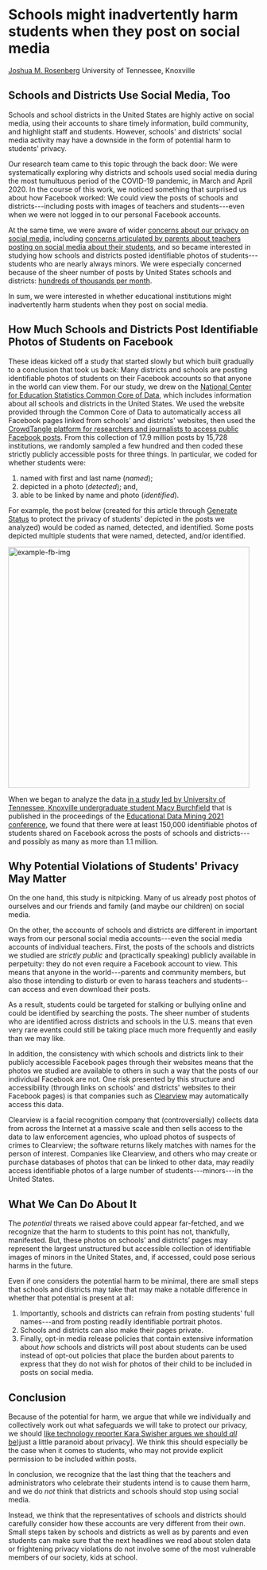 # Schools might inadvertently harm students when they post on social media

[Joshua M. Rosenberg](https://joshuamrosenberg.com)
University of Tennessee, Knoxville

## Schools and Districts Use Social Media, Too

Schools and school districts in the United States are highly active on social media, using their accounts to share timely information, build community, and highlight staff and students. However, schools' and districts' social media activity may have a downside in the form of potential harm to students' privacy.

Our research team came to this topic through the back door: We were systematically exploring why districts and schools used social media during the most tumultuous period of the COVID-19 pandemic, in March and April 2020. In the course of this work, we noticed something that surprised us about how Facebook worked: We could view the posts of schools and districts---including posts with images of teachers and students---even when we were not logged in to our personal Facebook accounts. 

At the same time, we were aware of wider [concerns about our privacy on social media](https://www.nytimes.com/2019/03/07/opinion/zuckerberg-privacy-facebook.html), including [concerns articulated by parents about teachers posting on social media about their students](https://ijoc.org/index.php/ijoc/article/view/12493), and so became interested in studying how schools and districts posted identifiable photos of students---students who are nearly always minors. We were especially concerned because of the sheer number of posts by United States schools and districts: [hundreds of thousands per month](https://link.springer.com/article/10.1007/s11528-021-00589-6). 

In sum, we were interested in whether educational institutions might inadvertently harm students when they post on social media.

## How Much Schools and Districts Post Identifiable Photos of Students on Facebook

These ideas kicked off a study that started slowly but which built gradually to a conclusion that took us back: Many districts and schools are posting identifiable photos of students on their Facebook accounts so that anyone in the world can view them. For our study, we drew on the [National Center for Education Statistics Common Core of Data](https://nces.ed.gov/ccd/), which includes information about all schools and districts in the United States. We used the website provided through the Common Core of Data to automatically access all Facebook pages linked from schools' and districts' websites, then used the [CrowdTangle platform for researchers and journalists to access public Facebook posts](https://www.crowdtangle.com/). From this collection of 17.9 million posts by 15,728 institutions, we randomly sampled a few hundred and then coded these strictly publicly accessible posts for three things. In particular, we coded for whether students were:

1. named with first and last name (*named*);
2. depicted in a photo (*detected*); and,
3. able to be linked by name and photo (*identified*).

For example, the post below (created for this article through [Generate Status](https://generatestatus.com/fake-facebook-post-generator/) to protect the privacy of students' depicted in the posts we analyzed) would be coded as named, detected, and identified. Some posts depicted multiple students that were named, detected, and/or identified. 

<img width="485" alt="example-fb-img" src="https://user-images.githubusercontent.com/4596214/120546913-6aec3680-c3be-11eb-8bb6-ff3acc097fb7.png">
    
When we began to analyze the data [in a study led by University of Tennessee, Knoxville undergraduate student Macy Burchfield](https://osf.io/ujyg2/) that is published in the proceedings of the [Educational Data Mining 2021 conference](https://educationaldatamining.org/edm2021/), we found that there were at least 150,000 identifiable photos of students shared on Facebook across the posts of schools and districts---and possibly as many as more than 1.1 million. 

## Why Potential Violations of Students' Privacy May Matter

On the one hand, this study is nitpicking. Many of us already post photos of ourselves and our friends and family (and maybe our children) on social media. 

On the other, the accounts of schools and districts are different in important ways from our personal social media accounts---even the social media accounts of individual teachers. First, the posts of the schools and districts we studied are _strictly public_ and (practically speaking) publicly available in perpetuity: they do not even require a Facebook account to view. This means that anyone in the world---parents and community members, but also those intending to disturb or even to harass teachers and students--can access and even download their posts.

As a result, students could be targeted for stalking or bullying online and could be identified by searching the posts. The sheer number of students who are identified across districts and schools in the U.S. means that even very rare events could still be taking place much more frequently and easily than we may like.

In addition, the consistency with which schools and districts link to their publicly accessible Facebook pages through their websites means that the photos we studied are available to others in such a way that the posts of our individual Facebook are not. One risk presented by this structure and accessibility (through links on schools' and districts' websites to their Facebook pages) is that companies such as [Clearview](https://clearview.ai/) may automatically access this data.

Clearview is a facial recognition company that (controversially) collects data from across the Internet at a massive scale and then sells access to the data to law enforcement agencies, who upload photos of suspects of crimes to Clearview; the software returns likely matches with names for the person of interest. Companies like Clearview, and others who may create or purchase databases of photos that can be linked to other data, may readily access identifiable photos of a large number of students---minors---in the United States.

## What We Can Do About It

The _potential_ threats we raised above could appear far-fetched, and we recognize that the harm to students to this point has not, thankfully, manifested. But, these photos on schools’ and districts’ pages may represent the largest unstructured but accessible collection of identifiable images of minors in the United States, and, if accessed, could pose serious harms in the future. 

Even if one considers the potential harm to be minimal, there are small steps that schools and districts may take that may make a notable difference in whether that potential is present at all:

1. Importantly, schools and districts can refrain from posting students' full names---and from posting readily identifiable portrait photos. 
2. Schools and districts can also make their pages private. 
3. Finally, opt-in media release policies that contain extensive information about _how_ schools and districts will post about students can be used instead of opt-out policies that place the burden about parents to express that they do not wish for photos of their child to be included in posts on social media. 

## Conclusion

Because of the potential for harm, we argue that while we individually and collectively work out what safeguards we will take to protect our privacy, we should [like technology reporter Kara Swisher argues we should *all* be](https://www.nytimes.com/2019/12/24/opinion/location-privacy.html))just a little paranoid about privacy]. We think this should especially be the case when it comes to students, who may not provide explicit permission to be included within posts.

In conclusion, we recognize that the last thing that the teachers and administrators who celebrate their students intend is to cause them harm, and we do _not_ think that districts and schools should stop using social media. 

Instead, we think that the representatives of schools and districts should carefully consider how these accounts are very different from their own. Small steps taken by schools and districts as well as by parents and even students can make sure that the next headlines we read about stolen data or frightening privacy violations do not involve some of the most vulnerable members of our society, kids at school. 
